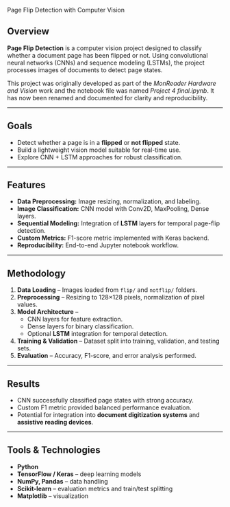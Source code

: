 Page Flip Detection with Computer Vision  

## Overview  
**Page Flip Detection** is a computer vision project designed to classify whether a document page has been flipped or not. Using convolutional neural networks (CNNs) and sequence modeling (LSTMs), the project processes images of documents to detect page states.  

This project was originally developed as part of the *MonReader Hardware and Vision* work and the notebook file was named *Project 4 final.ipynb*. It has now been renamed and documented for clarity and reproducibility.  

---

## Goals  
- Detect whether a page is in a **flipped** or **not flipped** state.  
- Build a lightweight vision model suitable for real-time use.  
- Explore CNN + LSTM approaches for robust classification.  

---

## Features  
- **Data Preprocessing:** Image resizing, normalization, and labeling.  
- **Image Classification:** CNN model with Conv2D, MaxPooling, Dense layers.  
- **Sequential Modeling:** Integration of **LSTM** layers for temporal page-flip detection.  
- **Custom Metrics:** F1-score metric implemented with Keras backend.  
- **Reproducibility:** End-to-end Jupyter notebook workflow.  

---

## Methodology  
1. **Data Loading** – Images loaded from `flip/` and `notflip/` folders.  
2. **Preprocessing** – Resizing to 128×128 pixels, normalization of pixel values.  
3. **Model Architecture** –  
   - CNN layers for feature extraction.  
   - Dense layers for binary classification.  
   - Optional **LSTM** integration for temporal detection.  
4. **Training & Validation** – Dataset split into training, validation, and testing sets.  
5. **Evaluation** – Accuracy, F1-score, and error analysis performed.  

---

## Results  
- CNN successfully classified page states with strong accuracy.  
- Custom F1 metric provided balanced performance evaluation.  
- Potential for integration into **document digitization systems** and **assistive reading devices**.  

---

## Tools & Technologies  
- **Python**  
- **TensorFlow / Keras** – deep learning models  
- **NumPy, Pandas** – data handling  
- **Scikit-learn** – evaluation metrics and train/test splitting  
- **Matplotlib** – visualization  
